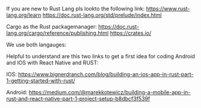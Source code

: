 If you are new to Rust Lang  pls lookto the following link:
https://www.rust-lang.org/learn
https://doc.rust-lang.org/std/prelude/index.html

Cargo as the Rust packagemanager:
https://doc.rust-lang.org/cargo/reference/publishing.html
https://crates.io/

We use both langauges:

Helpful to understand are this two links to get a first idea for coding Android and IOS with React Native and RUST:

IOS:
https://www.bignerdranch.com/blog/building-an-ios-app-in-rust-part-1-getting-started-with-rust/

Android:
https://medium.com/@marekkotewicz/building-a-mobile-app-in-rust-and-react-native-part-1-project-setup-b8dbcf3f539f
